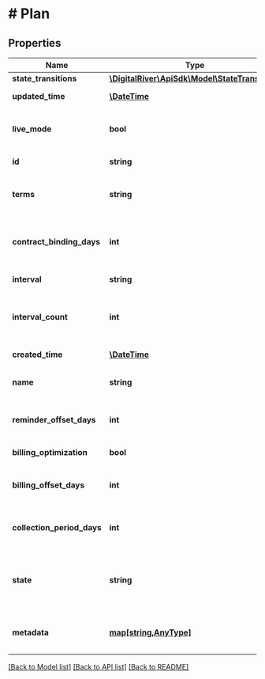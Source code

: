 # # Plan

## Properties

Name | Type | Description | Notes
------------ | ------------- | ------------- | -------------
**state_transitions** | [**\DigitalRiver\ApiSdk\Model\StateTransitions**](StateTransitions.md) |  | [optional] 
**updated_time** | [**\DateTime**](\DateTime.md) | The time when the Plan was last updated. | [optional] 
**live_mode** | **bool** | Has the value true if the object exists in live mode or the value false if the object exists in test mode. | [optional] 
**id** | **string** | The unique identifier of a Plan. | [optional] 
**terms** | **string** | The contractual agreement displayed to the customer during the acquisition process. | 
**contract_binding_days** | **int** | Indicates the agreed upon length of the contract. For example, an annual subscription should have a value of 365. | 
**interval** | **string** | The supported billing intervals | 
**interval_count** | **int** | How often the customer is billed per the unit of time specified by &lt;code&gt;interval&lt;/code&gt; (e.g. every 3 months). | 
**created_time** | [**\DateTime**](\DateTime.md) | The time when the Plan was created. | [optional] 
**name** | **string** | Describes the subscription products or services added to this plan. | [optional] 
**reminder_offset_days** | **int** | How many days before the opening of the invoice should the reminder event be triggered. | [optional] 
**billing_optimization** | **bool** | Indicates whether billing optimization is activated. | [optional] 
**billing_offset_days** | **int** | The number of days before the opening of the invoice that the reminder event is triggered. | 
**collection_period_days** | **int** | Represents the number of days that Digital River attempts to collect payment. | 
**state** | **string** | The valid states of a plan. Setting a plan to &lt;code&gt;deactivated&lt;/code&gt; causes all connected subscriptions to end with the current period. | [optional] 
**metadata** | [**map[string,AnyType]**](AnyType.md) | Key-value pairs used to store additional data. Value can be string, boolean or integer types. | [optional] 

[[Back to Model list]](../../README.md#documentation-for-models) [[Back to API list]](../../README.md#documentation-for-api-endpoints) [[Back to README]](../../README.md)


